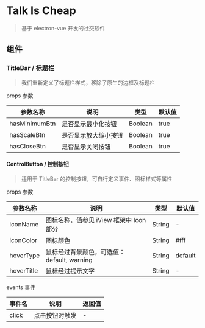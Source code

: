 # Talk Is Cheap

> 基于 electron-vue 开发的社交软件

## 组件

### TitleBar / 标题栏

> 我们重新定义了标题栏样式，移除了原生的边框及标题栏

props 参数

| 参数名称 | 说明 | 类型 | 默认值 |
| -------- | ---- | ---- | ------ |
| hasMinimumBtn | 是否显示最小化按钮 | Boolean | true |
| hasScaleBtn | 是否显示放大缩小按钮 | Boolean | true |
| hasCloseBtn | 是否显示关闭按钮 | Boolean | true |

#### ControlButton / 控制按钮

> 适用于 TitleBar 的控制按钮，可自行定义事件、图标样式等属性

props 参数

| 参数名称 | 说明 | 类型 | 默认值 |
| -------- | ---- | ---- | ------ |
| iconName | 图标名称，值参见 iView 框架中 Icon 部分 | String | - |
| iconColor | 图标颜色 | String | #fff |
| hoverType | 鼠标经过背景颜色，可选值：default, warning | String | default |
| hoverTitle | 鼠标经过提示文字 | String | - |

events 事件

| 事件名 | 说明 | 返回值 |
| ------ | ---- | ------ |
| click | 点击按钮时触发 | - | 
